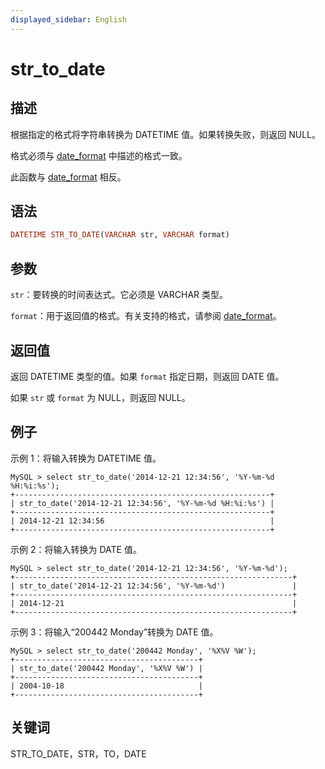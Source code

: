 ```yaml
---
displayed_sidebar: English
---
```


# str_to_date

## 描述

根据指定的格式将字符串转换为 DATETIME 值。如果转换失败，则返回 NULL。

格式必须与 [date_format](./date_format.md) 中描述的格式一致。

此函数与 [date_format](./date_format.md) 相反。

## 语法

```Haskell
DATETIME STR_TO_DATE(VARCHAR str, VARCHAR format)
```

## 参数

`str`：要转换的时间表达式。它必须是 VARCHAR 类型。

`format`：用于返回值的格式。有关支持的格式，请参阅 [date_format](./date_format.md)。

## 返回值

返回 DATETIME 类型的值。如果 `format` 指定日期，则返回 DATE 值。

如果 `str` 或 `format` 为 NULL，则返回 NULL。

## 例子

示例 1：将输入转换为 DATETIME 值。

```Plain Text
MySQL > select str_to_date('2014-12-21 12:34:56', '%Y-%m-%d %H:%i:%s');
+---------------------------------------------------------+
| str_to_date('2014-12-21 12:34:56', '%Y-%m-%d %H:%i:%s') |
+---------------------------------------------------------+
| 2014-12-21 12:34:56                                     |
+---------------------------------------------------------+
```

示例 2：将输入转换为 DATE 值。

```Plain Text
MySQL > select str_to_date('2014-12-21 12:34:56', '%Y-%m-%d');
+--------------------------------------------------------------+
| str_to_date('2014-12-21 12:34:56', '%Y-%m-%d')               |
+--------------------------------------------------------------+
| 2014-12-21                                                   |
+--------------------------------------------------------------+
```

示例 3：将输入“200442 Monday”转换为 DATE 值。

```Plain Text
MySQL > select str_to_date('200442 Monday', '%X%V %W');
+-----------------------------------------+
| str_to_date('200442 Monday', '%X%V %W') |
+-----------------------------------------+
| 2004-10-18                              |
+-----------------------------------------+
```

## 关键词

STR_TO_DATE，STR，TO，DATE
